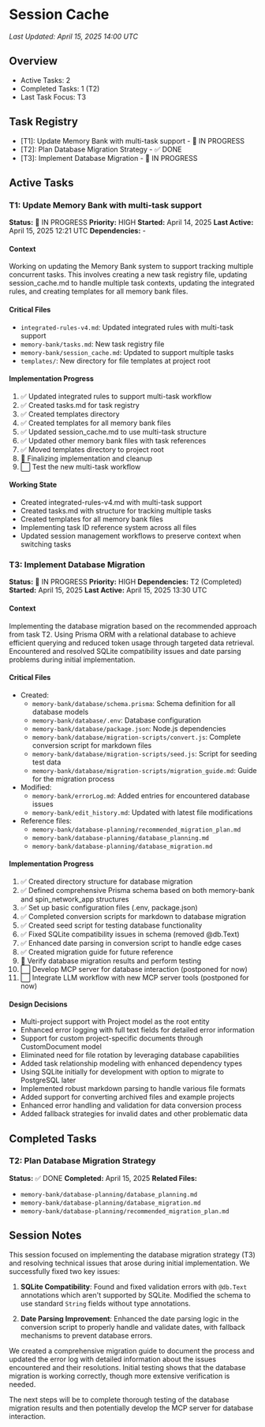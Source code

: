 # Session Cache

*Last Updated: April 15, 2025 14:00 UTC*

## Overview
- Active Tasks: 2
- Completed Tasks: 1 (T2)
- Last Task Focus: T3

## Task Registry
- [T1]: Update Memory Bank with multi-task support - 🔄 IN PROGRESS
- [T2]: Plan Database Migration Strategy - ✅ DONE
- [T3]: Implement Database Migration - 🔄 IN PROGRESS

## Active Tasks

### T1: Update Memory Bank with multi-task support
**Status:** 🔄 IN PROGRESS
**Priority:** HIGH
**Started:** April 14, 2025
**Last Active:** April 15, 2025 12:21 UTC
**Dependencies:** -

#### Context
Working on updating the Memory Bank system to support tracking multiple concurrent tasks. This involves creating a new task registry file, updating session_cache.md to handle multiple task contexts, updating the integrated rules, and creating templates for all memory bank files.

#### Critical Files
- `integrated-rules-v4.md`: Updated integrated rules with multi-task support
- `memory-bank/tasks.md`: New task registry file
- `memory-bank/session_cache.md`: Updated to support multiple tasks
- `templates/`: New directory for file templates at project root

#### Implementation Progress
1. ✅ Updated integrated rules to support multi-task workflow
2. ✅ Created tasks.md for task registry
3. ✅ Created templates directory
4. ✅ Created templates for all memory bank files
5. ✅ Updated session_cache.md to use multi-task structure
6. ✅ Updated other memory bank files with task references
7. ✅ Moved templates directory to project root
8. 🔄 Finalizing implementation and cleanup
9. ⬜ Test the new multi-task workflow

#### Working State
- Created integrated-rules-v4.md with multi-task support
- Created tasks.md with structure for tracking multiple tasks
- Created templates for all memory bank files
- Implementing task ID reference system across all files
- Updated session management workflows to preserve context when switching tasks

### T3: Implement Database Migration
**Status:** 🔄 IN PROGRESS
**Priority:** HIGH
**Dependencies:** T2 (Completed)
**Started:** April 15, 2025
**Last Active:** April 15, 2025 13:30 UTC

#### Context
Implementing the database migration based on the recommended approach from task T2. Using Prisma ORM with a relational database to achieve efficient querying and reduced token usage through targeted data retrieval. Encountered and resolved SQLite compatibility issues and date parsing problems during initial implementation.

#### Critical Files
- Created:
  - `memory-bank/database/schema.prisma`: Schema definition for all database models
  - `memory-bank/database/.env`: Database configuration 
  - `memory-bank/database/package.json`: Node.js dependencies
  - `memory-bank/database/migration-scripts/convert.js`: Complete conversion script for markdown files
  - `memory-bank/database/migration-scripts/seed.js`: Script for seeding test data
  - `memory-bank/database/migration-scripts/migration_guide.md`: Guide for the migration process
- Modified:
  - `memory-bank/errorLog.md`: Added entries for encountered database issues
  - `memory-bank/edit_history.md`: Updated with latest file modifications
- Reference files:
  - `memory-bank/database-planning/recommended_migration_plan.md`
  - `memory-bank/database-planning/database_planning.md`
  - `memory-bank/database-planning/database_migration.md`

#### Implementation Progress
1. ✅ Created directory structure for database migration
2. ✅ Defined comprehensive Prisma schema based on both memory-bank and spin_network_app structures
3. ✅ Set up basic configuration files (.env, package.json)
4. ✅ Completed conversion scripts for markdown to database migration
5. ✅ Created seed script for testing database functionality
6. ✅ Fixed SQLite compatibility issues in schema (removed @db.Text)
7. ✅ Enhanced date parsing in conversion script to handle edge cases
8. ✅ Created migration guide for future reference
9. 🔄 Verify database migration results and perform testing
10. ⬜ Develop MCP server for database interaction (postponed for now)
11. ⬜ Integrate LLM workflow with new MCP server tools (postponed for now)

#### Design Decisions
- Multi-project support with Project model as the root entity
- Enhanced error logging with full text fields for detailed error information
- Support for custom project-specific documents through CustomDocument model
- Eliminated need for file rotation by leveraging database capabilities
- Added task relationship modeling with enhanced dependency types
- Using SQLite initially for development with option to migrate to PostgreSQL later
- Implemented robust markdown parsing to handle various file formats
- Added support for converting archived files and example projects
- Enhanced error handling and validation for data conversion process
- Added fallback strategies for invalid dates and other problematic data

## Completed Tasks

### T2: Plan Database Migration Strategy
**Status:** ✅ DONE
**Completed:** April 15, 2025
**Related Files:**
- `memory-bank/database-planning/database_planning.md`
- `memory-bank/database-planning/database_migration.md`
- `memory-bank/database-planning/recommended_migration_plan.md`

## Session Notes
This session focused on implementing the database migration strategy (T3) and resolving technical issues that arose during initial implementation. We successfully fixed two key issues:

1. **SQLite Compatibility**: Found and fixed validation errors with `@db.Text` annotations which aren't supported by SQLite. Modified the schema to use standard `String` fields without type annotations.

2. **Date Parsing Improvement**: Enhanced the date parsing logic in the conversion script to properly handle and validate dates, with fallback mechanisms to prevent database errors.

We created a comprehensive migration guide to document the process and updated the error log with detailed information about the issues encountered and their resolutions. Initial testing shows that the database migration is working correctly, though more extensive verification is needed.

The next steps will be to complete thorough testing of the database migration results and then potentially develop the MCP server for database interaction.
